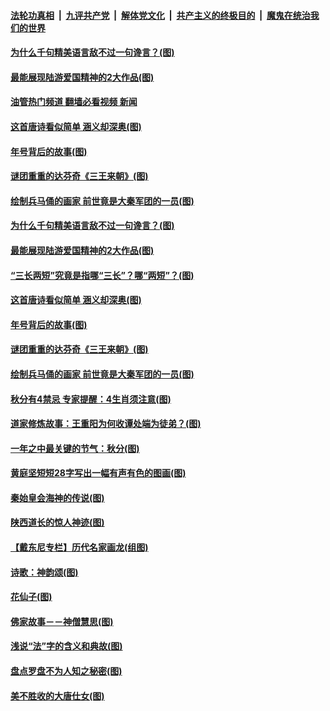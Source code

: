 ####  [法轮功真相](../../../../basic/blob/master/README.md?t=09241931) &nbsp;|&nbsp; [九评共产党](../../../../9ping.md/blob/master/README.md?t=09241931) &nbsp;|&nbsp; [解体党文化](../../../../jtdwh.md/blob/master/README.md?t=09241931)  &nbsp;|&nbsp; [共产主义的终极目的](../../../../gczydzjmd.md/blob/master/README.md?t=09241931) &nbsp;|&nbsp; [魔鬼在统治我们的世界](../../../../mgztzwmdsj.md/blob/master/README.md?t=09241931) 

#### [为什么千句精美语言敌不过一句谗言？(图)](../pages/p7/1017443.md?t=09241931) 

#### [最能展现陆游爱国精神的2大作品(图)](../pages/p7/1016759.md?t=09241931) 

#### [油管热门频道 翻墙必看视频 新闻](http://45.76.130.85:81/youtube.html?09241931)

#### [这首唐诗看似简单 涵义却深奥(图)](../pages/p7/1017026.md?t=09241931) 

#### [年号背后的故事(图)](../pages/p7/1016453.md?t=09241931) 

#### [谜团重重的达芬奇《三王来朝》(图)](../pages/p7/1016943.md?t=09241931) 

#### [绘制兵马俑的画家 前世竟是大秦军团的一员(图)](../pages/p7/1015593.md?t=09241931) 

#### [为什么千句精美语言敌不过一句谗言？(图)](../pages/p7/1017443.md?t=09241931) 

#### [最能展现陆游爱国精神的2大作品(图)](../pages/p7/1016759.md?t=09241931) 

#### [“三长两短”究竟是指哪“三长”？哪“两短”？(图)](../pages/p7/1017252.md?t=09241931) 

#### [这首唐诗看似简单 涵义却深奥(图)](../pages/p7/1017026.md?t=09241931) 

#### [年号背后的故事(图)](../pages/p7/1016453.md?t=09241931) 

#### [谜团重重的达芬奇《三王来朝》(图)](../pages/p7/1016943.md?t=09241931) 

#### [绘制兵马俑的画家 前世竟是大秦军团的一员(图)](../pages/p7/1015593.md?t=09241931) 

#### [秋分有4禁忌 专家提醒：4生肖须注意(图)](../pages/p7/1017280.md?t=09241931) 

#### [道家修炼故事：王重阳为何收谭处端为徒弟？(图)](../pages/p7/1017262.md?t=09241931) 

#### [一年之中最关键的节气：秋分(图)](../pages/p7/1017234.md?t=09241931) 

#### [黄庭坚短短28字写出一幅有声有色的图画(图)](../pages/p7/1017024.md?t=09241931) 

#### [秦始皇会海神的传说(图)](../pages/p7/1017147.md?t=09241931) 

#### [陕西道长的惊人神迹(图)](../pages/p7/1016200.md?t=09241931) 

#### [【戴东尼专栏】历代名家画龙(组图)](../pages/p7/1011260.md?t=09241931) 

#### [诗歌：神韵颂(图)](../pages/p7/1017074.md?t=09241931) 

#### [花仙子(图)](../pages/p7/1015678.md?t=09241931) 

#### [佛家故事－－神僧慧思(图)](../pages/p7/1016988.md?t=09241931) 

#### [浅说“法”字的含义和典故(图)](../pages/p7/1016452.md?t=09241931) 

#### [盘点罗盘不为人知之秘密(图)](../pages/p7/1016624.md?t=09241931) 

#### [美不胜收的大唐仕女(图)](../pages/p7/1015592.md?t=09241931) 

<img src='http://gfw-breaker.win/goodnews/indexes/p7.md' width='0px' height='0px'/>
